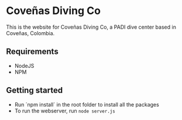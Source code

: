 # Coveñas Diving Co

This is the website for Coveñas Diving Co, a PADI dive center based in Coveñas, Colombia. 

## Requirements

- NodeJS
- NPM

## Getting started

- Run ´npm install` in the root folder to install all the packages
- To run the webserver, run `node server.js`

